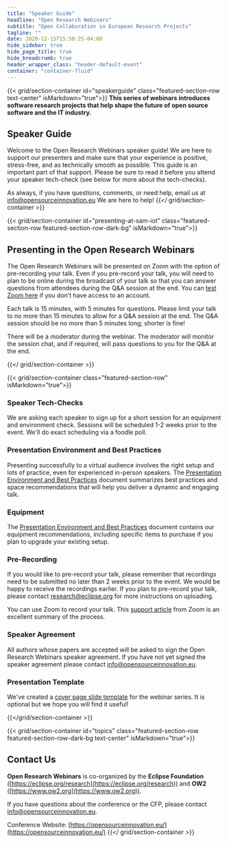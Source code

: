 ```yaml
---
title: "Speaker Guide"
headline: "Open Research Webinars"
subtitle: "Open Collaboration in European Research Projects"
tagline: ""
date: 2020-12-15T15:50:25-04:00
hide_sidebar: true
hide_page_title: true
hide_breadcrumb: true
header_wrapper_class: "header-default-event"
container: "container-fluid"
---
```

{{< grid/section-container id="speakerguide" class="featured-section-row text-center" isMarkdown="true">}}
**This series of webinars introduces software research projects that help shape the future of open source software and the IT industry.**
## Speaker Guide  

Welcome to the Open Research Webinars speaker guide! We are here to support our presenters and make sure that your experience is positive, stress-free, and as technically smooth as possible. This guide is an important part of that support. Please be sure to read it before you attend your speaker tech-check (see below for more about the tech-checks).

As always, if you have questions, comments, or need help, email us at info@opensourceinnovation.eu We are here to help!
{{</ grid/section-container >}}


{{< grid/section-container id="presenting-at-sam-iot" class="featured-section-row featured-section-row-dark-bg" isMarkdown="true">}}
## Presenting in the Open Research Webinars  

The Open Research Webinars will be presented on Zoom with the option of pre-recording your talk. Even if you pre-record your talk, you will need to plan to be online during the broadcast of your talk so that you can answer questions from attendees during the Q&A session at the end. You can [test Zoom here](https://zoom.us/test) if you don’t have access to an account.

Each talk is 15 minutes, with 5 minutes for questions. Please limit your talk to no more than 15 minutes to allow for a Q&A session at the end. The Q&A session should be no more than 5 minutes long; shorter is fine!

There will be a moderator during the webinar. The moderator will monitor the session chat, and if required, will pass questions to you for the Q&A at the end.

{{</ grid/section-container >}}


{{< grid/section-container class="featured-section-row" isMarkdown="true">}}

### Speaker Tech-Checks

We are asking each speaker to sign up for a short session for an equipment and environment check. Sessions will be scheduled 1-2 weeks prior to the event.  We'll do exact scheduling via a foodle poll. 

### Presentation Environment and Best Practices

Presenting successfully to a virtual audience involves the right setup and lots of practice, even for experienced in-person speakers. The [Presentation Environment and Best Practices](presentation-environment.html) document summarizes best practices and space recommendations that will help you deliver a dynamic and engaging talk.

### Equipment

The [Presentation Environment and Best Practices](presentation-environment.html) document contains our equipment recommendations, including specific items to purchase if you plan to upgrade your existing setup.   

### Pre-Recording  

If you would like to pre-record your talk, please remember that recordings need to be submitted no later than 2 weeks prior to the event. We would be happy to receive the recordings earlier. If you plan to pre-record your talk, please contact research@eclipse.org for more instructions on uploading. 

You can use Zoom to record your talk. This [support article](https://support.zoom.us/hc/en-us/articles/201362473-Local-Recording) from Zoom is an excellent summary of the process. 


### Speaker Agreement

All authors whose papers are accepted will be asked to sign the Open Research Webinars speaker agreement. If you have not yet signed the speaker agreement please contact info@opensourceinnovation.eu.  

### Presentation Template

We've created a [cover page slide template](cover-page-template.pptx) for the webinar series. It is optional but we hope you will find it useful!   


{{</grid/section-container >}}


{{< grid/section-container id="topics" class="featured-section-row featured-section-row-dark-bg text-center" isMarkdown="true">}}
## Contact Us 

**Open Research Webinars** is co-organized by the **Eclipse Foundation** ([https://eclipse.org/research](https://eclipse.org/research)) and **OW2** ([https://www.ow2.org](https://www.ow2.org)).  

If you have questions about the conference or the CFP, please contact info@opensourceinnovation.eu.  

Conference Website: [https://opensourceinnovation.eu/](https://opensourceinnovation.eu/)
{{</ grid/section-container >}}
